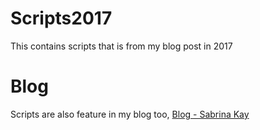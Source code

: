 # Scripts2017
This contains scripts that is from my blog post in 2017

# Blog
Scripts are also feature in my blog too, <a href="https://sabrinaksy.wordpress.com/">Blog - Sabrina Kay </a>
